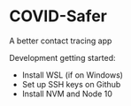 # COVID-Safer

A better contact tracing app


Development getting started: 
- Install WSL (if on Windows) 
- Set up SSH keys on Github
- Install NVM and Node 10
